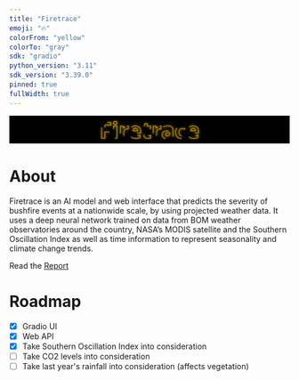 ```yaml
---
title: "Firetrace"
emoji: "🔥"
colorFrom: "yellow"
colorTo: "gray"
sdk: "gradio"
python_version: "3.11"
sdk_version: "3.39.0"
pinned: true
fullWidth: true
---
```

<img src="./assets/banner.svg" alt="Firetrace Logo" />

# About
Firetrace is an AI model and web interface that predicts the severity of bushfire events at a nationwide scale, by using projected weather data. It uses a deep neural network trained on data from BOM weather observatories around the country, NASA’s MODIS satellite and the Southern Oscillation Index as well as time information to represent seasonality and climate change trends.

Read the [Report](./Firetrace%20-%20Paper.pdf)

# Roadmap
- [x] Gradio UI
- [x] Web API
- [x] Take Southern Oscillation Index into consideration
- [ ] Take CO2 levels into consideration
- [ ] Take last year's rainfall into consideration (affects vegetation)